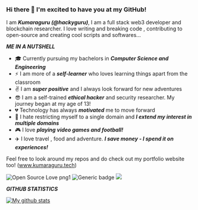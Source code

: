 ### Hi there 👋 I'm excited to have you at my GitHub!

I am ***Kumaraguru (@hackyguru)***, I am a full stack web3 developer and blockchain researcher.
I love writing and breaking code , contributing to open-source and creating cool scripts and softwares...

***ME IN A NUTSHELL***

 - :mortar_board: Currently pursuing my bachelors in ***Computer Science and Engineering***
 - :zap: I am more of a ***self-learner*** who loves learning things apart from the classroom
 - :v: I am ***super positive*** and I always look forward for new adventures
 - :sunglasses: I am a self-trained ***ethical hacker*** and security researcher. My journey began at my age of 13!
 - :broken_heart: Technology has always ***motivated*** me to move forward
 - :open_hands: I hate restricting myself to a single domain and ***I extend my interest in multiple domains***
 - :video_game: I love ***playing video games and football!***
 - :airplane: I love travel , food and adventure. ***I save money - I spend it on experiences!***
 
 Feel free to look around my repos and do check out my portfolio website too! (www.kumaraguru.tech)
 
 
![Open Source Love png1](https://badges.frapsoft.com/os/v1/open-source.png?v=103)
![Generic badge](https://img.shields.io/badge/ETHICAL-HACKER-<COLOR>.svg)
![](https://komarev.com/ghpvc/?username=hackyguru)

***GITHUB STATISTICS***

[![My github stats](https://github-readme-stats.vercel.app/api?username=hackyguru)](https://github.com/hackyguru/)
